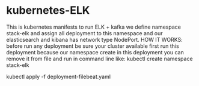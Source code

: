 # kubernetes-ELK
This is kubernetes manifests to run ELK + kafka 
we define namespace stack-elk and assign all deployment to this namespace and our elasticsearch and kibana has network type NodePort.
HOW IT WORKS:
before run any deployment be sure your cluster available
first run this deployment because our namespace create in this deployment you can remove it from file and run in command line like:
kubectl create namespace stack-elk

kubectl apply -f deployment-filebeat.yaml

